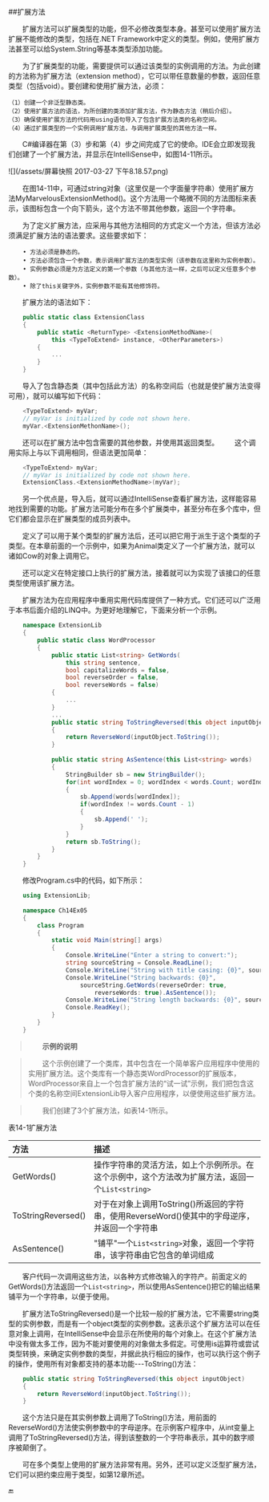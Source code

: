 ##扩展方法

&emsp;&emsp;扩展方法可以扩展类型的功能，但不必修改类型本身。甚至可以使用扩展方法扩展不能修改的类型，包括在.NET Framework中定义的类型。例如，使用扩展方法甚至可以给System.String等基本类型添加功能。

&emsp;&emsp;为了扩展类型的功能，需要提供可以通过该类型的实例调用的方法。为此创建的方法称为扩展方法（extension method），它可以带任意数量的参数，返回任意类型（包括void）。要创建和使用扩展方法，必须：

```
（1）创建一个非泛型静态类。
（2）使用扩展方法的语法，为所创建的类添加扩展方法，作为静态方法（稍后介绍）。
（3）确保使用扩展方法的代码用using语句导入了包含扩展方法类的名称空间。
（4）通过扩展类型的一个实例调用扩展方法，与调用扩展类型的其他方法一样。
```

&emsp;&emsp;C#编译器在第（3）步和第（4）步之间完成了它的使命。IDE会立即发现我们创建了一个扩展方法，并显示在IntelliSense中，如图14-11所示。

![](/assets/屏幕快照 2017-03-27 下午8.18.57.png)

&emsp;&emsp;在图14-11中，可通过string对象（这里仅是一个字面量字符串）使用扩展方法MyMarvelousExtensionMethod()。这个方法用一个略微不同的方法图标来表示，该图标包含一个向下箭头，这个方法不带其他参数，返回一个字符串。

&emsp;&emsp;为了定义扩展方法，应采用与其他方法相同的方式定义一个方法，但该方法必须满足扩展方法的语法要求。这些要求如下：

```
    • 方法必须是静态的。
    • 方法必须包含一个参数，表示调用扩展方法的类型实例（该参数在这里称为实例参数）。
    • 实例参数必须是为方法定义的第一个参数（与其他方法一样，之后可以定义任意多个参数）。
    • 除了this关键字外，实例参数不能有其他修饰符。
```

&emsp;&emsp;扩展方法的语法如下：

```csharp
    public static class ExtensionClass
    {
        public static <ReturnType> <ExtensionMethodName>(
            this <TypeToExtend> instance, <OtherParameters>)
        {
            ...
        }
    }
```

&emsp;&emsp;导入了包含静态类（其中包括此方法）的名称空间后（也就是使扩展方法变得可用），就可以编写如下代码：

```csharp
    <TypeToExtend> myVar;
    // myVar is initialized by code not shown here.
    myVar.<ExtensionMethonName>();
```

&emsp;&emsp;还可以在扩展方法中包含需要的其他参数，并使用其返回类型。
&emsp;&emsp;这个调用实际上与以下调用相同，但语法更加简单：

```csharp
    <TypeToExtend> myVar;
    // myVar is initialized by code not shown here.
    ExtensionClass.<ExtensionMethodName>(myVar);
```

&emsp;&emsp;另一个优点是，导入后，就可以通过IntelliSense查看扩展方法，这样能容易地找到需要的功能。扩展方法可能分布在多个扩展类中，甚至分布在多个库中，但它们都会显示在扩展类型的成员列表中。

&emsp;&emsp;定义了可以用于某个类型的扩展方法后，还可以把它用于派生于这个类型的子类型。在本章前面的一个示例中，如果为Animal类定义了一个扩展方法，就可以诸如Cow的对象上调用它。

&emsp;&emsp;还可以定义在特定接口上执行的扩展方法，接着就可以为实现了该接口的任意类型使用该扩展方法。

&emsp;&emsp;扩展方法为在应用程序中重用实用代码库提供了一种方式。它们还可以广泛用于本书后面介绍的LINQ中。为更好地理解它，下面来分析一个示例。

```csharp
    namespace ExtensionLib
    {
        public static class WordProcessor
        {
            public static List<string> GetWords(
                this string sentence,
                bool capitalizeWords = false,
                bool reverseOrder = false,
                bool reverseWords = false)
            {
                ...
            }
            ...
            public static string ToStringReversed(this object inputObject)
            {
                return ReverseWord(inputObject.ToString());
            }
            
            public static string AsSentence(this List<string> words)
            {
                StringBuilder sb = new StringBuilder();
                for(int wordIndex = 0; wordIndex < words.Count; wordIndex++)
                {
                    sb.Append(words[wordIndex]);
                    if(wordIndex != words.Count - 1)
                    {
                        sb.Append(' ');
                    }
                }
                return sb.ToString();
            }
        }
    }
```

&emsp;&emsp;修改Program.cs中的代码，如下所示：

```csharp
    using ExtensionLib;
    
    namespace Ch14Ex05
    {
        class Program
        {
            static void Main(string[] args)
            {
                Console.WriteLine("Enter a string to convert:");
                string sourceString = Console.ReadLine();
                Console.WriteLine("String with title casing: {0}", sourceString.GetWords(capitalizeWords : true).AsSentence());
                Console.WriteLine("String backwards: {0}",
                    sourceString.GetWords(reverseOrder: true,
                        reverseWords: true).AsSentence());
                Console.WriteLine("String length backwards: {0}", sourceString.Length.ToStringReversed());
                Console.ReadKey();
            }
        }
    }
```

>&emsp;&emsp;**示例的说明**

>&emsp;&emsp;这个示例创建了一个类库，其中包含在一个简单客户应用程序中使用的实用扩展方法。这个类库有一个静态类WordProcessor的扩展版本，WordProcessor来自上一个包含扩展方法的“试一试”示例，我们把包含这个类的名称空间ExtensionLib导入客户应用程序，以便使用这些扩展方法。

>&emsp;&emsp;我们创建了3个扩展方法，如表14-1所示。

表14-1扩展方法

|方法|描述|
|:--|:--|
|GetWords()|操作字符串的灵活方法，如上个示例所示。在这个示例中，这个方法改为扩展方法，返回一个`List<string>`|
|ToStringReversed()|对于在对象上调用ToString()所返回的字符串，使用ReverseWord()使其中的字母逆序，并返回一个字符串|
|AsSentence()|"铺平"一个`List<string>`对象，返回一个字符串，该字符串由它包含的单词组成|


&emsp;&emsp;客户代码一次调用这些方法，以各种方式修改输入的字符产。前面定义的GetWords()方法返回一个`List<string>`，所以使用AsSentence()把它的输出结果铺平为一个字符串，以便于使用。

&emsp;&emsp;扩展方法ToStringReversed()是一个比较一般的扩展方法，它不需要string类型的实例参数，而是有一个object类型的实例参数。这表示这个扩展方法可以在任意对象上调用，在IntelliSense中会显示在所使用的每个对象上。在这个扩展方法中没有做太多工作，因为不能对要使用的对象做太多假定。可使用is运算符或尝试类型转换，来确定实例参数的类型，并据此执行相应的操作，也可以执行这个例子的操作，使用所有对象都支持的基本功能---ToString()方法：

```csharp
    public static string ToStringReversed(this object inputObject)
    {
        return ReverseWord(inputObject.ToString());
    }
```

&emsp;&emsp;这个方法只是在其实例参数上调用了ToString()方法，用前面的ReverseWord()方法使实例参数中的字母逆序。在示例客户程序中，从int变量上调用了ToStringReversed()方法，得到该整数的一个字符串表示，其中的数字顺序被颠倒了。

&emsp;&emsp;可在多个类型上使用的扩展方法非常有用。另外，还可以定义泛型扩展方法，它们可以把约束应用于类型，如第12章所述。


🔚

